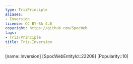 ```yaml
---
type: TrizPrinciple
aliases:
- Inversion
license: CC BY-SA 4.0
copyright: https://github.com/SpocWeb
tags: 
- Triz/Principle
title: Triz-Inversion
---
```

[name::Inversion]
[SpocWebEntityId::22208]
[Popularity::10]



